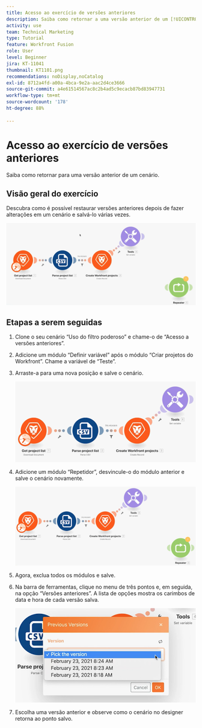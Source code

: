 ```yaml
---
title: Acesso ao exercício de versões anteriores
description: Saiba como retornar a uma versão anterior de um [!UICONTROL Fusão] cenário.
activity: use
team: Technical Marketing
type: Tutorial
feature: Workfront Fusion
role: User
level: Beginner
jira: KT-11041
thumbnail: KT1101.png
recommendations: noDisplay,noCatalog
exl-id: 8712a4fd-a00a-4bca-9e2a-aac2d4ce3666
source-git-commit: a4e61514567ac8c2b4ad5c9ecacb87bd83947731
workflow-type: tm+mt
source-wordcount: '178'
ht-degree: 88%

---
```


# Acesso ao exercício de versões anteriores

Saiba como retornar para uma versão anterior de um cenário.

## Visão geral do exercício

Descubra como é possível restaurar versões anteriores depois de fazer alterações em um cenário e salvá-lo várias vezes.

![Acessar versões anteriores - Imagem 1](../12-exercises/assets/accessing-previous-versions-walkthrough-1.png)

## Etapas a serem seguidas

1. Clone o seu cenário “Uso do filtro poderoso” e chame-o de “Acesso a versões anteriores”.
1. Adicione um módulo “Definir variável” após o módulo “Criar projetos do Workfront”. Chame a variável de “Teste”.
1. Arraste-a para uma nova posição e salve o cenário.

   ![Acessar versões anteriores - Imagem 2](../12-exercises/assets/accessing-previous-versions-walkthrough-2.png)

1. Adicione um módulo “Repetidor”, desvincule-o do módulo anterior e salve o cenário novamente.

   ![Acessar versões anteriores - Imagem 3](../12-exercises/assets/accessing-previous-versions-walkthrough-3.png)

1. Agora, exclua todos os módulos e salve.
1. Na barra de ferramentas, clique no menu de três pontos e, em seguida, na opção “Versões anteriores”. A lista de opções mostra os carimbos de data e hora de cada versão salva.

   ![Acessar versões anteriores - Imagem 4](../12-exercises/assets/accessing-previous-versions-walkthrough-4.png)

1. Escolha uma versão anterior e observe como o cenário no designer retorna ao ponto salvo.
